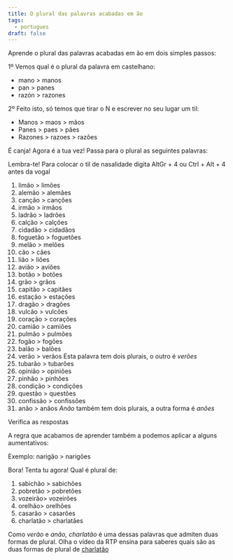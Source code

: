 ```yaml
---
title: O plural das palavras acabadas em ão
tags:
  - portugues
draft: false
---
```

Aprende  o plural das palavras acabadas em ão em dois simples passos:

1º Vemos qual é o plural da palavra em castelhano:

* mano > manos
* pan > panes
* razón > razones

2º Feito isto, só temos que tirar o N e escrever no seu lugar um til:

* Manos > maos > mãos
* Panes > paes > pães
* Razones > razoes > razões

É canja! Agora é a tua vez! Passa para o plural as seguintes palavras:

Lembra-te! Para colocar o til de nasalidade digita AltGr + 4 ou Ctrl + Alt + 4 antes da vogal

1. limão > <e-answer>limões</e-answer>
2. alemão > <e-answer>alemães</e-answer>
3. canção > <e-answer>canções</e-answer>
4. irmão > <e-answer>irmãos</e-answer>
5. ladrão > <e-answer>ladrões</e-answer>
6. calção > <e-answer>calções</e-answer>
7. cidadão > <e-answer>cidadãos</e-answer>
8. foguetão > <e-answer>foguetões</e-answer>
9. melão > <e-answer>melões</e-answer>
10. cão > <e-answer>cães</e-answer>
11. lião > <e-answer>liões</e-answer>
12. avião > <e-answer>aviões</e-answer>
13. botão > <e-answer>botões</e-answer>
14. grão > <e-answer>grãos</e-answer>
15. capitão > <e-answer>capitães</e-answer>
16. estação > <e-answer>estações</e-answer>
17. dragão > <e-answer>dragões</e-answer>
18. vulcão > <e-answer>vulcões</e-answer>
19. coração > <e-answer>corações</e-answer>
20. camião > <e-answer>camiões</e-answer>
21. pulmão > <e-answer>pulmões</e-answer>
22. fogão > <e-answer>fogões</e-answer>
23. balão > <e-answer>balões</e-answer>
24. verão > <e-answer>verãos</e-answer> Esta palavra tem dois plurais, o outro é *verões*
25. tubarão > <e-answer>tubarões</e-answer>
26. opinião > <e-answer>opiniões</e-answer>
27. pinhão > <e-answer>pinhões</e-answer>
28. condição > <e-answer>condições</e-answer>
29. questão > <e-answer>questões</e-answer>
30. confissão > <e-answer>confissões</e-answer>
31. anão > <e-answer>anãos</e-answer> *Anão* também tem dois plurais, a outra forma é *anões*

<e-validate>Verifica as respostas</e-validate>



A regra que acabamos de aprender também a podemos aplicar a alguns aumentativos: 

Exemplo: narigão > narigões

Bora! Tenta tu agora! Qual é plural de:

1. sabichão > <e-answer>sabichões</e-answer>
2. pobretão > <e-answer>pobretões</e-answer>
3. vozeirão> <e-answer>vozeirões</e-answer>
4. orelhão> <e-answer>orelhões</e-answer>
5. casarão > <e-answer>casarões</e-answer>
6. charlatão > <e-answer>charlatães</e-answer>

Como *verão* e *anão, charlatão* é uma dessas palavras que admiten duas formas de plural. Olha o vídeo da RTP ensina para saberes quais são as duas formas de plural de [charlatão](https://ensina.rtp.pt/artigo/plural-de-palavras-terminadas-em-ao/)